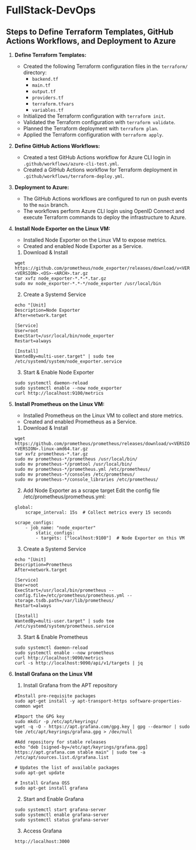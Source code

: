 # FullStack-DevOps

## Steps to Define Terraform Templates, GitHub Actions Workflows, and Deployment to Azure

1. **Define Terraform Templates:**
    - Created the following Terraform configuration files in the `terraform/` directory:
        - `backend.tf`
        - `main.tf`
        - `output.tf`
        - `providers.tf`
        - `terraform.tfvars`
        - `variables.tf`
    - Initialized the Terraform configuration with `terraform init`.
    - Validated the Terraform configuration with `terraform validate`.
    - Planned the Terraform deployment with `terraform plan`.
    - Applied the Terraform configuration with `terraform apply`.

2. **Define GitHub Actions Workflows:**
    - Created a test GitHub Actions workflow for Azure CLI login in `.github/workflows/azure-cli-test.yml`.
    - Created a GitHub Actions workflow for Terraform deployment in `.github/workflows/terraform-deploy.yml`.

3. **Deployment to Azure:**
    - The GitHub Actions workflows are configured to run on push events to the `main` branch.
    - The workflows perform Azure CLI login using OpenID Connect and execute Terraform commands to deploy the infrastructure to Azure.

4. **Install Node Exporter on the Linux VM:**
    - Installed Node Exporter on the Linux VM to expose metrics.
    - Created and enabled Node Exporter as a Service.

    1. Download & Install
    ```
    wget https://github.com/prometheus/node_exporter/releases/download/v<VERSION>/node_exporter-<VERSION>.<OS>-<ARCH>.tar.gz
    tar xvfz node_exporter-*.*-*.tar.gz
    sudo mv node_exporter-*.*-*/node_exporter /usr/local/bin
    ```
    2. Create a Systemd Service
    ```
    echo "[Unit]
    Description=Node Exporter
    After=network.target

    [Service]
    User=root
    ExecStart=/usr/local/bin/node_exporter
    Restart=always

    [Install]
    WantedBy=multi-user.target" | sudo tee /etc/systemd/system/node_exporter.service
    ```
    3. Start & Enable Node Exporter
    ```
    sudo systemctl daemon-reload
    sudo systemctl enable --now node_exporter
    curl http://localhost:9100/metrics
    ```

5. **Install Prometheus on the Linux VM:**
    - Installed Prometheus on the Linux VM to collect and store metrics.
    - Created and enabled Prometheus as a Service.

    1. Download & Install
    ```
    wget https://github.com/prometheus/prometheus/releases/download/v<VERSION>/prometheus-<VERSION>.linux-amd64.tar.gz
    tar xvfz prometheus-*.tar.gz
    sudo mv prometheus-*/prometheus /usr/local/bin/
    sudo mv prometheus-*/promtool /usr/local/bin/
    sudo mv prometheus-*/prometheus.yml /etc/prometheus/
    sudo mv prometheus-*/consoles /etc/prometheus/
    sudo mv prometheus-*/console_libraries /etc/prometheus/
    ```
    2. Add Node Exporter as a scrape target
    Edit the config file /etc/prometheus/prometheus.yml:
    ```
    global:
        scrape_interval: 15s  # Collect metrics every 15 seconds

    scrape_configs:
        - job_name: "node_exporter"
            static_configs:
            - targets: ["localhost:9100"]  # Node Exporter on this VM

    ```
    3. Create a Systemd Service
    ```
    echo "[Unit]
    Description=Prometheus
    After=network.target

    [Service]
    User=root
    ExecStart=/usr/local/bin/prometheus --config.file=/etc/prometheus/prometheus.yml --storage.tsdb.path=/var/lib/prometheus/
    Restart=always

    [Install]
    WantedBy=multi-user.target" | sudo tee /etc/systemd/system/prometheus.service
    ```
    3. Start & Enable Prometheus
    ```
    sudo systemctl daemon-reload
    sudo systemctl enable --now prometheus
    curl http://localhost:9090/metrics
    curl -s http://localhost:9090/api/v1/targets | jq
    ```

6. **Install Grafana on the Linux VM**
    1. Install Grafana from the APT repository 
    ```
    #Install pre-requisite packages
    sudo apt-get install -y apt-transport-https software-properties-common wget

    #Import the GPG key
    sudo mkdir -p /etc/apt/keyrings/
    wget -q -O - https://apt.grafana.com/gpg.key | gpg --dearmor | sudo tee /etc/apt/keyrings/grafana.gpg > /dev/null

    #Add repository for stable releases
    echo "deb [signed-by=/etc/apt/keyrings/grafana.gpg] https://apt.grafana.com stable main" | sudo tee -a /etc/apt/sources.list.d/grafana.list

    # Updates the list of available packages
    sudo apt-get update

    # Install Grafana OSS
    sudo apt-get install grafana
    ```

    2. Start and Enable Grafana
    ```
    sudo systemctl start grafana-server
    sudo systemctl enable grafana-server
    sudo systemctl status grafana-server
    ```

    3. Access Grafana
    ```
    http://localhost:3000
    ```